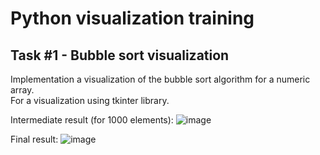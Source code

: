 # Python visualization training

## Task #1 - Bubble sort visualization
Implementation a visualization of the bubble sort algorithm for a numeric array.  
For a visualization using tkinter library.

Intermediate result (for 1000 elements):
![image](https://user-images.githubusercontent.com/36714810/163472508-4ae63e8f-77a6-4677-ba52-ffc7d0493b1d.png)

Final result:
![image](https://user-images.githubusercontent.com/36714810/163472909-703cd019-ae27-4261-b2fd-4c7b8523c731.png)
